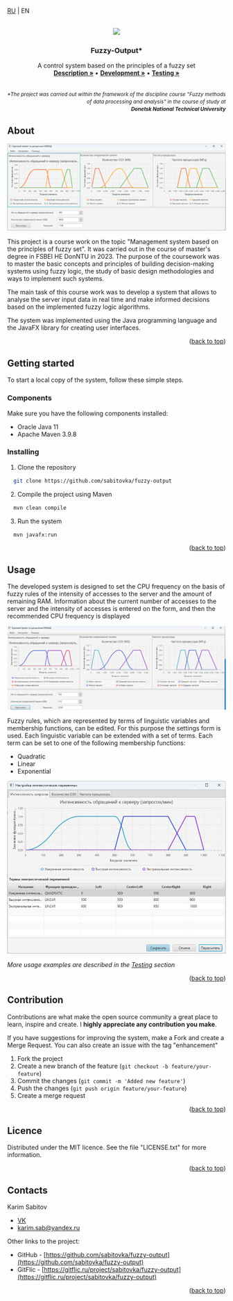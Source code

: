 <a name="readme-top"></a>

<a href=".gitassets/README-RU.md">RU</a> | <a>EN</a>

<!-- PROJECT LOGO -->
<br />
<div align="center">
  <a href="https://donntu.ru/" target="_blank">
    <img src="https://donntu.ru/sites/default/files/images/gerb_donntu_large.jpg" height="150px">
  </a>

  <h3 align="center">Fuzzy-Output*</h3>

  <p align="center">
    A control system based on the principles of a fuzzy set
    <br />
    <a href="#"><strong>Description »</strong></a> ▪
    <a href="#"><strong>Development »</strong></a> ▪
    <a href="#"><strong>Testing »</strong></a>
    <br />
    <br />
  </p>
  <p align="right">
    <small><i>*The project was carried out within the framework of the discipline course "Fuzzy methods of data processing and analysis" in the course of study at</br><strong> Donetsk National Technical University</strong></i></small>
  </p>
</div>


## About

![Program screenshot](.gitassets/third-testing-set.png)

This project is a course work on the topic "Management system based on the principles of fuzzy set". It was carried out in the course of master's degree in FSBEI HE DonNTU in 2023. The purpose of the coursework was to master the basic concepts and principles of building decision-making systems using fuzzy logic, the study of basic design methodologies and ways to implement such systems.

The main task of this course work was to develop a system that allows to analyse the server input data in real time and make informed decisions based on the implemented fuzzy logic algorithms.

The system was implemented using the Java programming language and the JavaFX library for creating user interfaces.

<p align="right">(<a href="#readme-top">back to top</a>)</p>


## Getting started

To start a local copy of the system, follow these simple steps.

### Components

Make sure you have the following components installed:

* Oracle Java 11
* Apache Maven 3.9.8

### Installing

1. Clone the repository
  ```sh
    git clone https://github.com/sabitovka/fuzzy-output
  ```
2. Compile the project using Maven
  ```sh
    mvn clean compile
  ```
3. Run the system
  ```sh
    mvn javafx:run
  ```

<p align="right">(<a href="#readme-top">back to top</a>)</p>


## Usage

The developed system is designed to set the CPU frequency on the basis of fuzzy rules of the intensity of accesses to the server and the amount of remaining RAM. Information about the current number of accesses to the server and the intensity of accesses is entered on the form, and then the recommended CPU frequency is displayed

![Example of usage](.gitassets/second-testing-set.png)

Fuzzy rules, which are represented by terms of linguistic variables and membership functions, can be edited. For this purpose the settings form is used. Each linguistic variable can be extended with a set of terms. Each term can be set to one of the following membership functions:

* Quadratic
* Linear
* Exponential

![Форма настроек](.gitassets/settings-form-1.png)

_More usage examples are described in the [Testing](#) section_

<p align="right">(<a href="#readme-top">back to top</a>)</p>


## Contribution

Contributions are what make the open source community a great place to learn, inspire and create. I **highly appreciate any contribution you make**.

If you have suggestions for improving the system, make a Fork and create a Merge Request. You can also create an issue with the tag "enhancement"

1. Fork the project
2. Create a new branch of the feature (`git checkout -b feature/your-feature`)
3. Commit the changes (`git commit -m 'Added new feature'`)
4. Push the changes (`git push origin feature/your-feature`)
5. Create a merge request

<p align="right">(<a href="#readme-top">back to top</a>)</p>

## Licence

Distributed under the MIT licence. See the file "LICENSE.txt" for more information.

<p align="right">(<a href="#readme-top">back to top</a>)</p>

## Contacts

Karim Sabitov
* [VK](https://vk.com/id87074050)
* [karim.sab@yandex.ru](mailto://karim.sab@yandex.ru)

Other links to the project:
* GitHub - [https://github.com/sabitovka/fuzzy-output](https://github.com/sabitovka/fuzzy-output)
* GitFlic - [https://gitflic.ru/project/sabitovka/fuzzy-output](https://gitflic.ru/project/sabitovka/fuzzy-output)

<p align="right">(<a href="#readme-top">back to top</a>)</p>